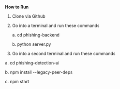 **How to Run**

1. Clone via Github
2. Go into a terminal and run these commands
   
   a. cd phishing-backend

   b. python server.py
   
4. Go into a second terminal and run these commands
   
  a. cd phishing-detection-ui 
  
  b. npm install --legacy-peer-deps 
  
  c. npm start
